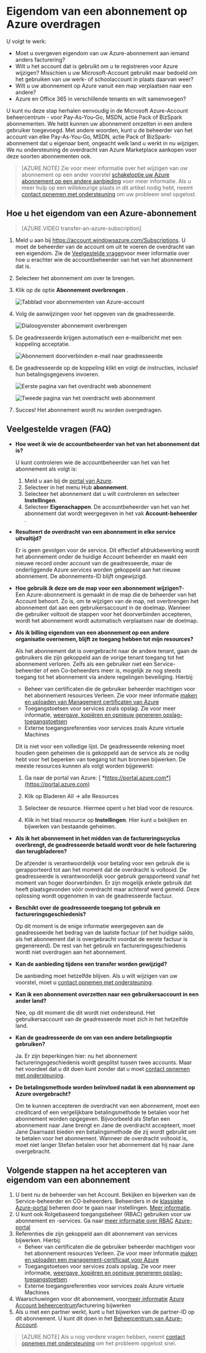 <properties
   pageTitle="De overdracht van eigendom van een abonnement op Azure | Microsoft Azure"
   description="Hoe u een abonnement op Azure vaak overzet naar een andere gebruiker, en enkele gevraagd Veelgestelde vragen over het proces"
   services=""
   documentationCenter=""
   authors="genlin"
   manager="stevenpo"
   editor=""
   tags="billing,top-support-issue"/>

<tags
   ms.service="billing"
   ms.workload="na"
   ms.tgt_pltfrm="na"
   ms.devlang="na"
   ms.topic="article"
   ms.date="10/10/2016"
   ms.author="genli"/>

# <a name="transferring-ownership-of-an-azure-subscription"></a>Eigendom van een abonnement op Azure overdragen

U volgt te werk:

- Moet u overgeven eigendom van uw Azure-abonnement aan iemand anders facturering?
- Wilt u het account dat is gebruikt om u te registreren voor Azure wijzigen? Misschien u uw Microsoft-Account gebruikt maar bedoeld om het gebruiken van uw werk- of schoolaccount in plaats daarvan weer?
- Wilt u uw abonnement op Azure vanuit een map verplaatsen naar een andere?
- Azure en Office 365 in verschillende tenants en wilt samenvoegen?

U kunt nu deze stap herhalen eenvoudig in de Microsoft Azure-Account beheercentrum - voor Pay-As-You-Go, MSDN, actie Pack of BizSpark abonnementen.  We hebt kunnen uw abonnement omzetten in een andere gebruiker toegevoegd. Met andere woorden, kunt u de beheerder van het account van elke Pay-As-You-Go, MSDN, actie Pack of BizSpark-abonnement dat u eigenaar bent, ongeacht welk land u werkt in nu wijzigen. We nu ondersteuning de overdracht van Azure Marketplace aankopen voor deze soorten abonnementen ook.

> [AZURE.NOTE] Zie voor meer informatie over het wijzigen van uw abonnement op een ander voorstel [schakeloptie uw Azure abonnement op een andere aanbieding](billing-how-to-switch-azure-offer.md) voor meer informatie. Als u meer hulp op een willekeurige plaats in dit artikel nodig hebt, neemt [contact opnemen met ondersteuning](https://portal.azure.com/?#blade/Microsoft_Azure_Support/HelpAndSupportBlade) om uw probleem snel opgelost.

## <a name="how-to-transfer-ownership-of-an-azure-subscription"></a>Hoe u het eigendom van een Azure-abonnement

> [AZURE.VIDEO transfer-an-azure-subscription]

1.  Meld u aan bij <https://account.windowsazure.com/Subscriptions>. U moet de beheerder van de account om uit te voeren de overdracht van een eigendom. Zie de [Veelgestelde vragen](#faq)voor meer informatie over hoe u erachter wie de accountbeheerder van het van het abonnement dat is.

2.  Selecteer het abonnement om over te brengen.

3.  Klik op de optie **Abonnement overbrengen** .

    ![Tabblad voor abonnementen van Azure-account](./media/billing-subscription-transfer/image1.png)

4.  Volg de aanwijzingen voor het opgeven van de geadresseerde.

    ![Dialoogvenster abonnement overbrengen](./media/billing-subscription-transfer/image2.PNG)

5.  De geadresseerde krijgen automatisch een e-mailbericht met een koppeling acceptatie.

    ![Abonnement doorverbinden e-mail naar geadresseerde](./media/billing-subscription-transfer/image3.png)

6.  De geadresseerde op de koppeling klikt en volgt de instructies, inclusief hun betalingsgegevens invoeren.

    ![Eerste pagina van het overdracht web abonnement](./media/billing-subscription-transfer/image4.png)

    ![Tweede pagina van het overdracht web abonnement](./media/billing-subscription-transfer/image5.png)

7. Succes! Het abonnement wordt nu worden overgedragen.

<a id="faq"></a>
## <a name="frequently-asked-questions-faq"></a>Veelgestelde vragen (FAQ)

-   **Hoe weet ik wie de accountbeheerder van het van het abonnement dat is?**

    U kunt controleren wie de accountbeheerder van het van het abonnement als volgt is:

    1. Meld u aan bij de [portal van Azure](https://portal.azure.com).
    2. Selecteer in het menu Hub **abonnement**.
    3. Selecteer het abonnement dat u wilt controleren en selecteer **Instellingen**.
    4. Selecteer **Eigenschappen**. De accountbeheerder van het van het abonnement dat wordt weergegeven in het vak **Account-beheerder** .  

-   **Resulteert de overdracht van een abonnement in elke service uitvaltijd?**

    Er is geen gevolgen voor de service. Dit effectief afdrukbewerking wordt het abonnement onder de huidige Account beheerder en maakt een nieuwe record onder account van de geadresseerde, maar de onderliggende Azure services worden gekoppeld aan het nieuwe abonnement. De abonnements-ID blijft ongewijzigd.

-   **Hoe gebruik ik deze om de map voor een abonnement wijzigen?**-   
    Een Azure-abonnement is gemaakt in de map die de beheerder van het Account behoort. Zo is, om te wijzigen van de map, net overbrengen het abonnement dat aan een gebruikersaccount in de doelmap. Wanneer die gebruiker voltooit de stappen voor het doorverbinden accepteren, wordt het abonnement wordt automatisch verplaatsen naar de doelmap.

-   **Als ik billing eigendom van een abonnement op een andere organisatie overnemen, blijft ze toegang hebben tot mijn resources?**

    Als het abonnement dat is overgebracht naar de andere tenant, gaan de gebruikers die zijn gekoppeld aan de vorige tenant toegang tot het abonnement verloren. Zelfs als een gebruiker niet een Service-beheerder of een Co-beheerders meer is, mogelijk ze nog steeds toegang tot het abonnement via andere regelingen beveiliging. Hierbij:
    - Beheer van certificaten die de gebruiker beheerder machtigen voor het abonnement resources Verleen. Zie voor meer informatie [maken en uploaden van Management certificaten van Azure](https://msdn.microsoft.com/library/azure/gg551722.aspx)
    -   Toegangstoetsen voor services zoals opslag. Zie voor meer informatie, [weergave, kopiëren en opnieuw genereren opslag-toegangstoetsen](storage-create-storage-account.md#view-copy-and-regenerate-storage-access-keys)
    -   Externe toegangsreferenties voor services zoals Azure virtuele Machines

    Dit is niet voor een volledige lijst. De geadresseerde rekening moet houden geen geheimen die is gekoppeld aan de service als ze nodig hebt voor het beperken van toegang tot hun bronnen bijwerken. De meeste resources kunnen als volgt worden bijgewerkt:

    1.   Ga naar de portal van Azure: [ *https://portal.azure.com*](https://portal.azure.com)

    2.    Klik op Bladeren All -&gt; alle Resources

    3.    Selecteer de resource. Hiermee opent u het blad voor de resource.

    4.    Klik in het blad resource op **Instellingen**. Hier kunt u bekijken en bijwerken van bestaande geheimen.


-   **Als ik het abonnement in het midden van de factureringscyclus overbrengt, de geadresseerde betaald wordt voor de hele facturering dan terugbladeren?**

    De afzender is verantwoordelijk voor betaling voor een gebruik die is gerapporteerd tot aan het moment dat de overdracht is voltooid. De geadresseerde is verantwoordelijk voor gebruik gerapporteerd vanaf het moment van hoger doorverbinden. Er zijn mogelijk enkele gebruik dat heeft plaatsgevonden vóór overdracht maar achteraf werd gemeld. Deze oplossing wordt opgenomen in van de geadresseerde factuur.

-   **Beschikt over de geadresseerde toegang tot gebruik en factureringsgeschiedenis?**

    Op dit moment is de enige informatie weergegeven aan de geadresseerde het bedrag van de laatste factuur (of het huidige saldo, als het abonnement dat is overgebracht voordat de eerste factuur is gegenereerd). De rest van het gebruik en factureringsgeschiedenis wordt niet overdragen aan het abonnement.

-   **Kan de aanbieding tijdens een transfer worden gewijzigd?**

    De aanbieding moet hetzelfde blijven. Als u wilt wijzigen van uw voorstel, moet u [contact opnemen met ondersteuning](http://go.microsoft.com/fwlink/?LinkID=619338).

-   **Kan ik een abonnement overzetten naar een gebruikersaccount in een ander land?**

    Nee, op dit moment die dit wordt niet ondersteund. Het gebruikersaccount van de geadresseerde moet zich in het hetzelfde land.

-   **Kan de geadresseerde de om van een andere betalingsoptie gebruiken?**

    Ja. Er zijn beperkingen hier: nu het abonnement factureringsgeschiedenis wordt gesplitst tussen twee accounts. Maar het voordeel dat u dit doen kunt zonder dat u moet [contact opnemen met ondersteuning](http://go.microsoft.com/fwlink/?LinkID=619338).

-   **De betalingsmethode worden beïnvloed nadat ik een abonnement op Azure overgebracht?**

    Om te kunnen accepteren de overdracht van een abonnement, moet een creditcard of een vergelijkbare betalingsmethode te betalen voor het abonnement worden opgegeven. Bijvoorbeeld als Stefan een abonnement naar Jane brengt en Jane de overdracht accepteert, moet Jane Daarnaast bieden een betalingsmethode die zij wordt gebruikt om te betalen voor het abonnement. Wanneer de overdracht voltooid is, moet niet langer Stefan betalen voor het abonnement dat hij naar Jane overgebracht.

## <a name="next-steps-after-accepting-ownership-of-a-subscription"></a>Volgende stappen na het accepteren van eigendom van een abonnement

1. U bent nu de beheerder van het Account. Bekijken en bijwerken van de Service-beheerder en CO-beheerders. Beheerders in de [klassieke Azure-portal](https://manage.windowsazure.com) beheren door te gaan naar instellingen. [Meer informatie](http://go.microsoft.com/fwlink/?LinkID=533293).
2. U kunt ook Rolgebaseerd toegangsbeheer (RBAC) gebruiken voor uw abonnement en -services. Ga naar [meer informatie over RBAC](http://go.microsoft.com/fwlink/?LinkID=544802) [Azure-portal](https://portal.azure.com)
3. Referenties die zijn gekoppeld aan dit abonnement van services bijwerken. Hierbij:
    - Beheer van certificaten die de gebruiker beheerder machtigen voor het abonnement resources Verleen. Zie voor meer informatie [maken en uploaden een management-certificaat voor Azure](https://msdn.microsoft.com/library/azure/gg551722.aspx)
    -   Toegangstoetsen voor services zoals opslag. Zie voor meer informatie, [weergave, kopiëren en opnieuw genereren opslag-toegangstoetsen](storage-create-storage-account.md#view-copy-and-regenerate-storage-access-keys)
    -   Externe toegangsreferenties voor services zoals Azure virtuele Machines
4. Waarschuwingen voor dit abonnement, voor[meer informatie](http://go.microsoft.com/fwlink/?LinkID=533292) [Azure Account beheercentrum](https://account.windowsazure.com/Subscriptions)facturering bijwerken  
5.  Als u met een partner werkt, kunt u het bijwerken van de partner-ID op dit abonnement. U kunt dit doen in het [Beheercentrum van Azure-Account](https://account.windowsazure.com/Subscriptions).

> [AZURE.NOTE] Als u nog verdere vragen hebben, neemt [contact opnemen met ondersteuning](https://portal.azure.com/?#blade/Microsoft_Azure_Support/HelpAndSupportBlade) om het probleem opgelost snel.

